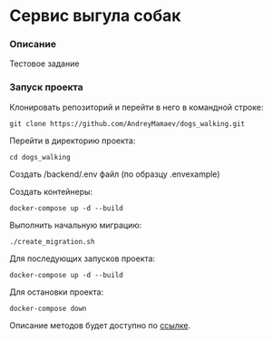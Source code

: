# Сервис выгула собак
### Описание
Тестовое задание
### Запуск проекта
Клонировать репозиторий и перейти в него в командной строке:

```git clone https://github.com/AndreyMamaev/dogs_walking.git```

Перейти в директорию проекта:

```cd dogs_walking```

Создать /backend/.env файл (по образцу .envexample)

Создать контейнеры:

```docker-compose up -d --build```

Выполнить начальную миграцию:

```./create_migration.sh```

Для последующих запусков проекта:

```docker-compose up -d --build```

Для остановки проекта:

```docker-compose down```

Описание методов будет доступно по [ссылке](http://localhost/api/openapi).
